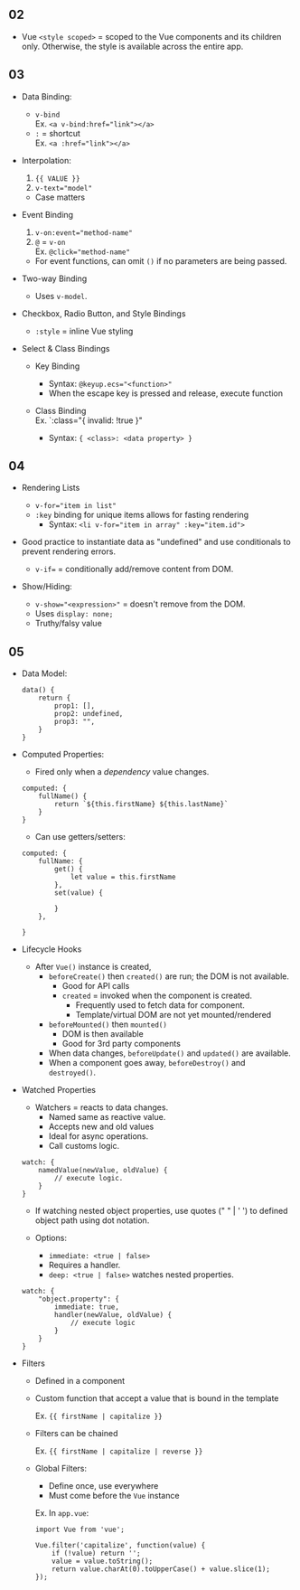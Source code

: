 ## 02

-   Vue `<style scoped>` = scoped to the Vue components and its children only. Otherwise, the style is available across the entire app.

## 03

-   Data Binding:

    -   `v-bind`  
        Ex. `<a v-bind:href="link"></a>`
    -   `:` = shortcut  
        Ex. `<a :href="link"></a>`

-   Interpolation:

    1.  `{{ VALUE }}`
    2.  `v-text="model"`

    -   Case matters

-   Event Binding

    1. `v-on:event="method-name"`
    2. `@` = `v-on`  
       Ex. `@click="method-name"`

    -   For event functions, can omit `()` if no parameters are being passed.

-   Two-way Binding

    -   Uses `v-model`.

-   Checkbox, Radio Button, and Style Bindings

    -   `:style` = inline Vue styling

-   Select & Class Bindings

    -   Key Binding

        -   Syntax: `@keyup.ecs="<function>"`
        -   When the escape key is pressed and release, execute function

    -   Class Binding  
        Ex. `:class="{ invalid: !true }"
        -   Syntax: `{ <class>: <data property> }`

## 04

-   Rendering Lists

    -   `v-for="item in list"`
    -   `:key` binding for unique items allows for fasting rendering
        -   Syntax: `<li v-for="item in array" :key="item.id">`

-   Good practice to instantiate data as "undefined" and use conditionals to prevent rendering errors.

    -   `v-if=` = conditionally add/remove content from DOM.

-   Show/Hiding:

    -   `v-show="<expression>"` = doesn't remove from the DOM.
    -   Uses `display: none;`
    -   Truthy/falsy value

## 05

-   Data Model:

    ```
    data() {
        return {
            prop1: [],
            prop2: undefined,
            prop3: "",
        }
    }
    ```

-   Computed Properties:

    -   Fired only when a _dependency_ value changes.

    ```
    computed: {
        fullName() {
            return `${this.firstName} ${this.lastName}`
        }
    }
    ```

    -   Can use getters/setters:

    ```
    computed: {
        fullName: {
            get() {
                let value = this.firstName
            },
            set(value) {

            }
        },

    }
    ```

-   Lifecycle Hooks

    -   After `Vue()` instance is created,
        -   `beforeCreate()` then `created()` are run; the DOM is not available.
            -   Good for API calls
            -   `created` = invoked when the component is created.
                -   Frequently used to fetch data for component.
                -   Template/virtual DOM are not yet mounted/rendered
        -   `beforeMounted()` then `mounted()`
            -   DOM is then available
            -   Good for 3rd party components
        -   When data changes, `beforeUpdate()` and `updated()` are available.
        -   When a component goes away, `beforeDestroy()` and `destroyed()`.

-   Watched Properties

    -   Watchers = reacts to data changes.
        -   Named same as reactive value.
        -   Accepts new and old values
        -   Ideal for async operations.
        -   Call customs logic.

    ```
    watch: {
        namedValue(newValue, oldValue) {
            // execute logic.
        }
    }
    ```

    -   If watching nested object properties, use quotes (" " | ' ') to defined object path using dot notation.

    -   Options:
        -   `immediate: <true | false>`
        -   Requires a handler.
        -   `deep: <true | false>` watches nested properties.

    ```
    watch: {
        "object.property": {
            immediate: true,
            handler(newValue, oldValue) {
                // execute logic
            }
        }
    }
    ```

-   Filters

    -   Defined in a component
    -   Custom function that accept a value that is bound in the template

        Ex. `{{ firstName | capitalize }}`

    -   Filters can be chained

        Ex. `{{ firstName | capitalize | reverse }}`

    -   Global Filters:

        -   Define once, use everywhere
        -   Must come before the `Vue` instance

        Ex. In `app.vue`:

        ```
        import Vue from 'vue';

        Vue.filter('capitalize', function(value) {
            if (!value) return '';
            value = value.toString();
            return value.charAt(0).toUpperCase() + value.slice(1);
        });
        ```
